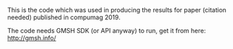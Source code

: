 This is the code which was used in producing the results for paper (citation needed) published in compumag 2019.

The code needs GMSH SDK (or API anyway) to run, get it from here: http://gmsh.info/
